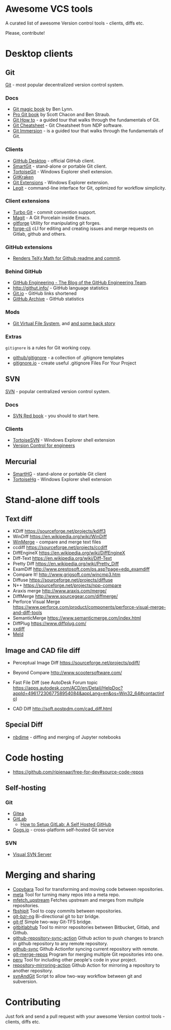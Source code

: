 # Awesome VCS tools
A curated list of awesome Version control tools - clients, diffs etc.

Please, contribute!

# Desktop clients

## Git

[Git](https://git-scm.com/) - most popular decentralized version control system.

### Docs

* [Git magic book](http://www-cs-students.stanford.edu/~blynn/gitmagic/) by Ben Lynn.
* [Pro Git book](https://git-scm.com/book) by Scott Chacon and Ben Straub.
* [Git How to](https://githowto.com/) - a guided tour that walks through the fundamentals of Git.
* [Git Cheatsheet](http://ndpsoftware.com/git-cheatsheet.html) - Git Cheatsheet from NDP software.
* [Git Immersion](http://gitimmersion.com/) - is a guided tour that walks through the fundamentals of Git.

### Clients

* [GitHub Desktop](https://desktop.github.com/) - official GitHub client.
* [SmartGit](http://www.syntevo.com/smartgit/) - stand-alone or portable Git client.
* [TortoiseGit](https://tortoisegit.org/) - Windows Explorer shell extension.
* [GitKraken](https://www.gitkraken.com)
* [Git Extensions](http://gitextensions.github.io/) - Windows Explorer extension.
* [Legit](http://www.git-legit.org/) - command-line interface for Git, optimized for workflow simplicity.

### Client extensions

* [Turbo Git](https://github.com/labs-js/turbo-git) - commit convention support.
* [Magit](https://github.com/magit/magit) - A Git Porcelain inside Emacs.
* [gitforge](https://github.com/nhorman/gitforge)  Utility for manipulating git forges.
* [forge-cli](https://github.com/remolueoend/forge-cli)  cLI for editing and creating issues and merge requests on Gitlab, github and others.

### GitHub extensions

* [Renders TeXy Math for Github readme and commit](https://github.com/leegao/readme2tex).

### Behind GitHub

* [GitHub Engineering - The Blog of the GitHub Engineering Team](https://githubengineering.com).
* http://githut.info/ - GitHub language statistics
* [Git.io](https://git.io/) - GitHub links shortened
* [GitHub Archive](https://www.githubarchive.org/) - GitHub statistics

### Mods

* [Git Virtual File System](https://github.com/Microsoft/gvfs), and [and some back story](https://blogs.msdn.microsoft.com/bharry/2017/02/03/scaling-git-and-some-back-story/)

### Extras

`gitignore` is a rules for Git working copy.
* [github/gitignore](https://github.com/github/gitignore) - a collection of .gitignore templates
* [gitignore.io](https://www.gitignore.io/) - create useful .gitignore Files For Your Project

## SVN

[SVN](http://subversion.apache.org/) - popular centralized version control system.

### Docs

* [SVN Red book](http://svnbook.red-bean.com/) - you should to start here.

### Clients

* [TortoiseSVN](https://tortoisesvn.net/)  - Windows Explorer shell extension
* [Version Control for engineers](http://soft.postpdm.com/)

## Mercurial

* [SmartHG](http://www.syntevo.com/smartgit/) - stand-alone or portable Git client
* [TortoiseHg](http://tortoisehg.bitbucket.org/) - Windows Explorer shell extension

# Stand-alone diff tools

## Text diff

* KDiff https://sourceforge.net/projects/kdiff3
* WinDiff https://en.wikipedia.org/wiki/WinDiff
* [WinMerge](https://sourceforge.net/projects/winmerge) - compare and merge text files
* ccdiff https://sourceforge.net/projects/ccdiff
* DiffEngineX https://en.wikipedia.org/wiki/DiffEngineX
* Diff-Text https://en.wikipedia.org/wiki/Diff-Text
* Pretty Diff https://en.wikipedia.org/wiki/Pretty_Diff
* ExamDiff http://www.prestosoft.com/ps.asp?page=edp_examdiff
* Compare It! http://www.grigsoft.com/wincmp3.htm
* Diffuse https://sourceforge.net/projects/diffuse
* N++ https://sourceforge.net/projects/npp-compare
* Araxis merge http://www.araxis.com/merge/
* DiffMerge http://www.sourcegear.com/diffmerge/    
* Perforce Visual Merge https://www.perforce.com/product/components/perforce-visual-merge-and-diff-tools
* SemanticMerge https://www.semanticmerge.com/index.html
* DiffPlug https://www.diffplug.com/
* [xxdiff](http://furius.ca/xxdiff/)
* [Meld](http://meldmerge.org/)

## Image and CAD file diff

* Perceptual Image Diff https://sourceforge.net/projects/pdiff/
* Beyond Compare http://www.scootersoftware.com/

* Fast File Diff (see AutoDesk Forum topic https://apps.autodesk.com/ACD/en/Detail/HelpDoc?appId=4961723067758954084&appLang=en&os=Win32_64#contactinfo)
* CAD Diff http://soft.postpdm.com/cad_diff.html

## Special Diff

* [nbdime](https://github.com/jupyter/nbdime) - diffing and merging of Jupyter notebooks

# Code hosting

* https://github.com/ripienaar/free-for-dev#source-code-repos

## Self-hosting

### Git

* [Gitea](https://github.com/go-gitea/gitea)
* [GitLab](https://about.gitlab.com/)
  * [How to Setup GitLab: A Self Hosted GitHub](https://scotch.io/tutorials/how-to-setup-gitlab-a-self-hosted-github)
* [Gogs.io](https://gogs.io/) - cross-platform  self-hosted Git service
### SVN

* [Visual SVN Server](https://www.visualsvn.com/server/)

# Merging and sharing
* [Copybara](https://github.com/google/copybara) Tool for transforming and moving code between repositories.
* [meta](https://github.com/mateodelnorte/meta)  Tool for turning many repos into a meta repo.
* [mfetch_upstream](https://github.com/andylamp/mfetch_upstreams)  Fetches upstream and merges from multiple repositories.
* [fbshipit](https://github.com/facebook/fbshipit)  Tool to copy commits between repositories.
* [git-bzr-ng](https://github.com/termie/git-bzr-ng)  Bi-directional git to bzr bridge.
* [git-tf](https://github.com/nodirt/git-tf) Simple two-way Git-TFS bridge.
* [gitbitlabhub](https://github.com/karser/gitbitlabhub)  Tool to mirror repositories between Bitbucket, Gitlab, and Github.
* [github-repository-sync-action](https://github.com/net-engine/github-repository-sync-action)  Github action to push changes to branch in github repository to any remote repository.
* [github-sync](https://github.com/repo-sync/github-sync)  Github Actionfor syncing current repository with remote.
* [git-merge-repos](https://github.com/robinst/git-merge-repos)  Program for merging multiple Git repositories into one.
* [peru](https://github.com/buildinspace/peru)  Tool for including other people's code in your project.
* [repository-mirroring-action](https://github.com/pixta-dev/repository-mirroring-action)  Github Action for mirroring a repository to another repository.
* [svnAndGit](https://github.com/innerhippy/svnAndGit)  Script to allow two-way workflow between git and subversion.

# Contributing

Just fork and send a pull request with your awesome Version control tools - clients, diffs etc.

